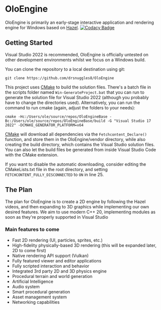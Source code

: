 # OloEngine

OloEngine is primarily an early-stage interactive application and rendering engine for Windows based on [Hazel](https://github.com/TheCherno/Hazel/).
[![Codacy Badge](https://app.codacy.com/project/badge/Grade/27fd33101b4645adae82af51575585bc)](https://www.codacy.com/gh/drsnuggles8/OloEngineBase/dashboard?utm_source=github.com&amp;utm_medium=referral&amp;utm_content=drsnuggles8/OloEngineBase&amp;utm_campaign=Badge_Grade)

## Getting Started
Visual Studio 2022 is recommended, OloEngine is officially untested on other development environments whilst we focus on a Windows build.

You can clone the repository to a local destination using git:

`git clone https://github.com/drsnuggles8/OloEngine`

This project uses [CMake](https://cmake.org/download/) to build the solution files. There's a batch file in the scripts folder named `Win-GenerateProject.bat` that you can run to generate the solution file for Visual Studio 2022 (although you probably have to change the directories used).
Alternatively, you can run the command to run cmake (again, adjust the folders to your needs):

`cmake -Hc:/Users/ole/source/repos/OloEngineBase -Bc:/Users/ole/source/repos/OloEngineBase/build -G "Visual Studio 17 2022" -DCMAKE_GENERATOR_PLATFORM=x64`

[CMake](https://cmake.org/download/) will download all dependencies via the `Fetchcontent_Declare()` function, and store them in the OloEngine/vendor directory, while also creating the build directory, which contains the Visual Studio solution files. You can also let the build files be generated from inside Visual Studio Code with the CMake extension.

If you want to disable the automatic downloading, consider editing the CMakeLists.txt file in the root directory, and setting `FETCHCONTENT_FULLY_DISCONNECTED` to `ON` in line 25.

## The Plan
The plan for OloEngine is to create a 2D engine by following the Hazel videos, and then expanding to 3D graphics while implementing our own desired features.
We aim to use modern C++ 20, implementing modules as soon as they're properly supported in Visual Studio

### Main features to come
-   Fast 2D rendering (UI, particles, sprites, etc.)
-   High-fidelity physically-based 3D rendering (this will be expanded later, 2D to come first)
-   Native rendering API support (Vulkan)
-   Fully featured viewer and editor applications
-   Fully scripted interaction and behavior
-   Integrated 3rd party 2D and 3D physics engine
-   Procedural terrain and world generation
-   Artificial Intelligence
-   Audio system
-   Smart procedural generation
-   Asset management system
-   Networking capabilities
